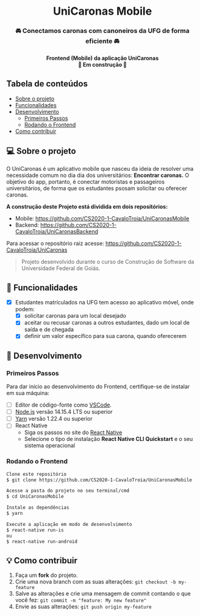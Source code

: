 <h1 align="center">UniCaronas Mobile
</h1>
<h3 align="center">
🚘 Conectamos caronas com canoneiros da UFG de forma eficiente 🚘
</h3>
<h4 align="center">
	Frontend (Mobile) da aplicação UniCaronas</br>
	🚧 Em construção 🚧
</h4>

## Tabela de conteúdos

 * [Sobre o projeto](#-sobre-o-projeto)
 * [Funcionalidades](#-funcionalidades)
 * [Desenvolvimento](#-desenvolvimento)
 	* [Primeiros Passos](#primeiros-passos)
 	* [Rodando o Frontend](#rodando-o-frontend)
 * [Como contribuir](#-como-contribuir)

## 💻 Sobre o projeto

O UniCaronas é um aplicativo mobile que nasceu da ideia de resolver uma necessidade
comum no dia dia dos universitários: <strong>Encontrar caronas.</strong> O objetivo do app, portanto,
é conectar motoristas e passageiros universitários, de forma que os estudantes psosam solicitar ou oferecer caronas.

<strong>A construção deste Projeto está dividida em dois repositórios:</strong> </br>
* Mobile: https://github.com/CS2020-1-CavaloTroia/UniCaronasMobile</br>
* Backend: https://github.com/CS2020-1-CavaloTroia/UniCaronasBackend

Para acessar o repositório raiz acesse: https://github.com/CS2020-1-CavaloTroia/UniCaronas

>Projeto desenvolvido durante o curso de Construção de Software da Universidade Federal de Goiás.

## 📱 Funcionalidades

- [x] Estudantes matrículados na UFG tem acesso ao aplicativo móvel, onde podem:
	- [x] solicitar caronas para um local desejado
	- [x] aceitar ou recusar caronas a outros estudantes, dado um local de saída e de chegada
	- [x] definir um valor específico para sua carona, quando oferecerem

## 🚀 Desenvolvimento

### Primeiros Passos

Para dar início ao desenvolvimento do Frontend, certifique-se de instalar em sua máquina:
- [ ] Editor de código-fonte como [VSCode](https://code.visualstudio.com/).
- [ ] [Node.js](https://nodejs.org/en/) versão 14.15.4 LTS ou superior
- [ ] [Yarn](https://yarnpkg.com/) versão 1.22.4 ou superior
- [ ] React Native
	- Siga os passos no site do [React Native](https://reactnative.dev/docs/0.61/getting-started)
	- Selecione o tipo de instalação **React Native CLI Quickstart** e o seu sistema operacional

### Rodando o Frontend

```bash
Clone este repositório
$ git clone https://github.com/CS2020-1-CavaloTroia/UniCaronasMobile

Acesse a pasta do projeto no seu terminal/cmd
$ cd UniCaronasMobile

Instale as dependências
$ yarn

Execute a aplicação em modo de desenvolvimento
$ react-native run-is
ou
$ react-native run-android

```

## 💡 Como contribuir

1. Faça um **fork** do projeto.
2. Crie uma nova branch com as suas alterações: `git checkout -b my-feature`
3. Salve as alterações e crie uma mensagem de commit contando o que você fez: `git commit -m "feature: My new feature"`
4. Envie as suas alterações: `git push origin my-feature`
